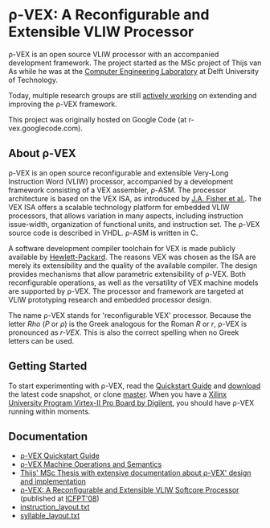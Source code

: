 # ρ-VEX: A Reconfigurable and Extensible VLIW Processor #

ρ-VEX is an open source VLIW processor with an accompanied development framework. The project started as the MSc project of Thijs van As while he was at the [Computer Engineering Laboratory](http://ce.et.tudelft.nl) at Delft University of Technology.

Today, multiple research groups are still [actively working](https://scholar.google.com/scholar?oi=bibs&hl=en&cites=5509474927382744618) on extending and improving the ρ-VEX framework.

This project was originally hosted on Google Code (at r-vex.googlecode.com).

## About ρ-VEX ##
ρ-VEX is an open source reconfigurable and extensible Very-Long Instruction Word (VLIW) processor, accompanied by a development framework consisting of a VEX assembler, ρ-ASM. The processor architecture is based on the VEX ISA, as introduced by [J.A. Fisher et al.](http://www.vliw.org/). The VEX ISA offers a scalable technology platform for embedded VLIW processors, that allows variation in many aspects, including instruction issue-width, organization of functional units, and instruction set. The ρ-VEX source code is described in VHDL. ρ-ASM is written in C.

A software development compiler toolchain for VEX is made publicly available by [Hewlett-Packard](http://www.hpl.hp.com/downloads/vex/). The reasons VEX was chosen as the ISA are merely its extensibility and the quality of the available compiler. The design provides mechanisms that allow parametric extensibility of ρ-VEX. Both reconfigurable operations, as well as the versatility of VEX machine models are supported by ρ-VEX. The processor and framework are targeted at VLIW prototyping research and  embedded processor design.

The name ρ-VEX stands for 'reconfigurable VEX' processor. Because the letter _Rho_ (_P_ or _ρ_) is the Greek analogous for the Roman _R_ or _r_, ρ-VEX is pronounced as _r-VEX_. This is also the correct spelling when no Greek letters can be used.

## Getting Started ##
To start experimenting with ρ-VEX, read the [Quickstart Guide](https://github.com/tvanas/r-vex/blob/master/QuickstartGuide.md) and [download](https://github.com/tvanas/r-vex/blob/master/downloads/r-vex_r38_MSc.tgz?raw=true) the latest code snapshot, or clone [master](https://github.com/tvanas/r-vex/tree/master). When you have a [Xilinx University Program Virtex-II Pro Board by Digilent](http://www.digilentinc.com/Products/Detail.cfm?av1=Products&Nav2=Programmable&Prod=XUPV2P), you should have ρ-VEX running within moments.

## Documentation ##
  * [ρ-VEX Quickstart Guide](https://github.com/tvanas/r-vex/blob/master/QuickstartGuide.md)
  * [ρ-VEX Machine Operations and Semantics](https://github.com/tvanas/r-vex/blob/master/OperationsAndSemantics.md)
  * [Thijs' MSc Thesis with extensive documentation about ρ-VEX' design and implementation](https://github.com/tvanas/r-vex/blob/master/downloads/thesis_tvanas.pdf?raw=true)
  * [ρ-VEX: A Reconfigurable and Extensible VLIW Softcore Processor](https://github.com/tvanas/r-vex/blob/master/downloads/r-vex_icfpt08.pdf?raw=true) (published at [ICFPT'08](http://www.icfpt.org/))
  * [instruction\_layout.txt](https://github.com/tvanas/r-vex/blob/master/doc/instruction_layout.txt)
  * [syllable\_layout.txt](https://github.com/tvanas/r-vex/blob/master/doc/syllable_layout.txt)
